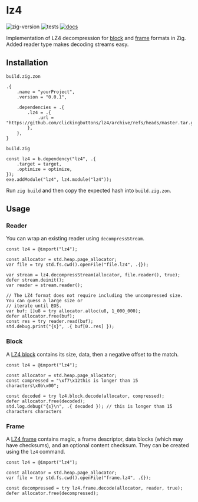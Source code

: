 # lz4

![zig-version](https://img.shields.io/badge/dynamic/yaml?url=https%3A%2F%2Fraw.githubusercontent.com%2Fclickingbuttons%2Flz4%2Fmaster%2F.github%2Fworkflows%2Ftest.yml&query=%24.jobs.test.steps%5B1%5D.with.version&label=zig-version)
![tests](https://github.com/clickingbuttons/lz4/actions/workflows/test.yml/badge.svg)
[![docs](https://github.com/clickingbuttons/lz4/actions/workflows/publish_docs.yml/badge.svg)](https://clickingbuttons.github.io/lz4)

Implementation of LZ4 decompression for
[block](https://github.com/lz4/lz4/blob/dev/doc/lz4_Block_format.md) and
[frame](https://github.com/lz4/lz4/blob/dev/doc/lz4_Frame_format.md) formats in Zig. Added reader
type makes decoding streams easy.

## Installation

`build.zig.zon`
```zig
.{
    .name = "yourProject",
    .version = "0.0.1",

    .dependencies = .{
        .lz4 = .{
            .url = "https://github.com/clickingbuttons/lz4/archive/refs/heads/master.tar.gz",
        },
    },
}
```

`build.zig`
```zig
const lz4 = b.dependency("lz4", .{
    .target = target,
    .optimize = optimize,
});
exe.addModule("lz4", lz4.module("lz4"));
```

Run `zig build` and then copy the expected hash into `build.zig.zon`.

## Usage

### Reader
You can wrap an existing reader using `decompressStream`.

```zig
const lz4 = @import("lz4");

const allocator = std.heap.page_allocator;
var file = try std.fs.cwd().openFile("file.lz4", .{});

var stream = lz4.decompressStream(allocator, file.reader(), true);
defer stream.deinit();
var reader = stream.reader();

// The LZ4 format does not require including the uncompressed size. You can guess a large size or
// iterate until EOS.
var buf: []u8 = try allocator.alloc(u8, 1_000_000);
defer allocator.free(buf);
const res = try reader.read(buf);
std.debug.print("{s}", .{ buf[0..res] });
```

### Block

A [LZ4 block](https://github.com/lz4/lz4/blob/dev/doc/lz4_Block_format.md) contains its size, data, then a negative offset to the match.

```zig
const lz4 = @import("lz4");

const allocator = std.heap.page_allocator;
const compressed = "\xf7\x12this is longer than 15 characters\x0b\x00";

const decoded = try lz4.block.decode(allocator, compressed);
defer allocator.free(decoded);
std.log.debug("{s}\n", .{ decoded }); // this is longer than 15 characters characters
```

### Frame

A [LZ4 frame](https://github.com/lz4/lz4/blob/dev/doc/lz4_Frame_format.md) contains magic, a frame descriptor, data blocks (which may have checksums), and an optional content checksum. They can be created using the `lz4` command.

```zig
const lz4 = @import("lz4");

const allocator = std.heap.page_allocator;
var file = try std.fs.cwd().openFile("frame.lz4", .{});

const decompressed = try lz4.frame.decode(allocator, reader, true);
defer allocator.free(decompressed);
```

